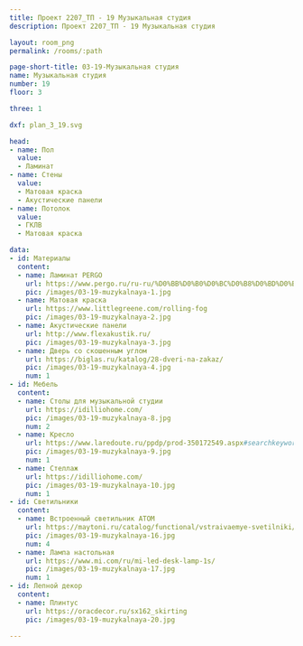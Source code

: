 ```yaml
---
title: Проект 2207_ТП - 19 Музыкальная студия
description: Проект 2207_ТП - 19 Музыкальная студия

layout: room_png
permalink: /rooms/:path

page-short-title: 03-19-Музыкальная студия
name: Музыкальная студия
number: 19
floor: 3

three: 1

dxf: plan_3_19.svg

head:
- name: Пол
  value:
  - Ламинат
- name: Стены
  value:
  - Матовая краска
  - Акустические панели
- name: Потолок
  value:
  - ГКЛВ
  - Матовая краска

data:
- id: Материалы
  content:
  - name: Ламинат PERGO
    url: https://www.pergo.ru/ru-ru/%D0%BB%D0%B0%D0%BC%D0%B8%D0%BD%D0%B0%D1%82/malmo-pro/l1258-04433_%D0%B4%D1%83%D0%B1-%D0%B3%D0%BB%D1%83%D0%B1%D0%B8%D0%BD%D0%BD%D1%8B%D0%B8-%D1%82%D0%B5%D0%BC%D0%BD%D0%BE-%D1%81%D0%B5%D1%80%D1%8B%D0%B8#specifications
    pic: /images/03-19-muzykalnaya-1.jpg
  - name: Матовая краска
    url: https://www.littlegreene.com/rolling-fog
    pic: /images/03-19-muzykalnaya-2.jpg
  - name: Акустические панели
    url: http://www.flexakustik.ru/
    pic: /images/03-19-muzykalnaya-3.jpg
  - name: Дверь со скошенным углом
    url: https://biglas.ru/katalog/28-dveri-na-zakaz/
    pic: /images/03-19-muzykalnaya-4.jpg
    num: 1
- id: Мебель
  content:
  - name: Столы для музыкальной студии
    url: https://idilliohome.com/
    pic: /images/03-19-muzykalnaya-8.jpg
    num: 2
  - name: Кресло
    url: https://www.laredoute.ru/ppdp/prod-350172549.aspx#searchkeyword=%D1%81%D1%82%D1%83%D0%BB%20%D0%BE%D1%84%D0%B8%D1%81%D0%BD%D1%8B%D0%B9&shoppingtool=search
    pic: /images/03-19-muzykalnaya-9.jpg
    num: 1
  - name: Стеллаж 
    url: https://idilliohome.com/
    pic: /images/03-19-muzykalnaya-10.jpg
    num: 1
- id: Светильники
  content:
  - name: Встроенный светильник ATOM
    url: https://maytoni.ru/catalog/functional/vstraivaemye-svetilniki/dl024-2-01b/
    pic: /images/03-19-muzykalnaya-16.jpg
    num: 4
  - name: Лампа настольная
    url: https://www.mi.com/ru/mi-led-desk-lamp-1s/
    pic: /images/03-19-muzykalnaya-17.jpg
    num: 1
- id: Лепной декор
  content:
  - name: Плинтус 
    url: https://oracdecor.ru/sx162_skirting
    pic: /images/03-19-muzykalnaya-20.jpg

---
```

